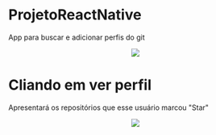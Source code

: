 # ProjetoReactNative
App para buscar e adicionar perfis do git
</br>

<p align="center">
  <img src="https://user-images.githubusercontent.com/49007338/65289207-2fdd9d00-db20-11e9-989e-a4ce7dd2a8a8.png">
</p>




# Cliando em ver perfil
Apresentará os repositórios que esse usuário marcou "Star"

<p align="center">
  <img src="https://user-images.githubusercontent.com/49007338/65289235-4552c700-db20-11e9-9042-510eed4cd648.png">
</p>


